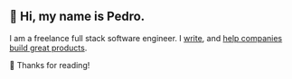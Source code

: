 ## 👋 Hi, my name is Pedro.

I am a freelance full stack software engineer. I [write](https://www.pedroalonso.net), and [help companies build great products](mailto:pedro@pedroalonso.net).

📖 Thanks for reading!
